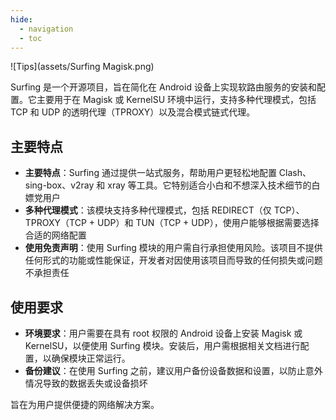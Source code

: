 ```yaml
---
hide:
  - navigation
  - toc
---
```

![Tips](assets/Surfing Magisk.png)  

Surfing 是一个开源项目，旨在简化在 Android 设备上实现软路由服务的安装和配置。它主要用于在 Magisk 或 KernelSU 环境中运行，支持多种代理模式，包括 TCP 和 UDP 的透明代理（TPROXY）以及混合模式链式代理。  

## 主要特点

- **主要特点**：Surfing 通过提供一站式服务，帮助用户更轻松地配置 Clash、sing-box、v2ray 和 xray 等工具。它特别适合小白和不想深入技术细节的白嫖党用户
- **多种代理模式**：该模块支持多种代理模式，包括 REDIRECT（仅 TCP）、TPROXY（TCP + UDP）和 TUN（TCP + UDP），使用户能够根据需要选择合适的网络配置
- **使用免责声明**：使用 Surfing 模块的用户需自行承担使用风险。该项目不提供任何形式的功能或性能保证，开发者对因使用该项目而导致的任何损失或问题不承担责任

## 使用要求

- **环境要求**：用户需要在具有 root 权限的 Android 设备上安装 Magisk 或 KernelSU，以便使用 Surfing 模块。安装后，用户需根据相关文档进行配置，以确保模块正常运行。
- **备份建议**：在使用 Surfing 之前，建议用户备份设备数据和设置，以防止意外情况导致的数据丢失或设备损坏
  
旨在为用户提供便捷的网络解决方案。